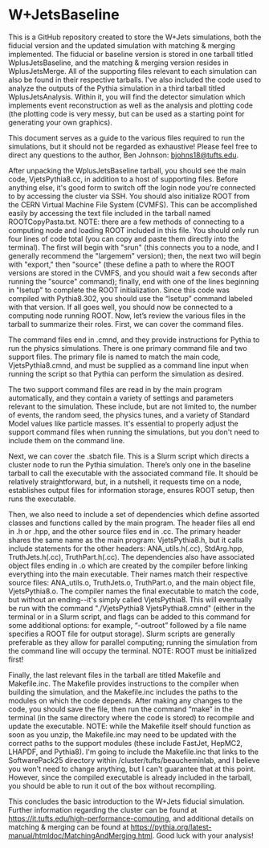 # W+JetsBaseline

This is a GitHub repository created to store the W+Jets simulations, both the fiducial version and the updated simulation with matching &amp; merging implemented.  The fiducial or baseline version is stored in one tarball titled WplusJetsBaseline, and the matching &amp; merging version resides in WplusJetsMerge.  All of the supporting files relevant to each simulation can also be found in their respective tarballs.  I've also included the code used to analyze the outputs of the Pythia simulation in a third tarball titled WplusJetsAnalysis.  Within it, you will find the detector simulation which implements event reconstruction as well as the analysis and plotting code (the plotting code is very messy, but can be used as a starting point for generating your own graphics).

This document serves as a guide to the various files required to run the simulations, but it should not be regarded as exhaustive!  Please feel free to direct any questions to the author, Ben Johnson: bjohns18@tufts.edu.

After unpacking the WplusJetsBaseline tarball, you should see the main code, VjetsPythia8.cc, in addition to a host of supporting files.  Before anything else, it's good form to switch off the login node you're connected to by accessing the cluster via SSH.  You should also initialize ROOT from the CERN Virtual Machine File System (CVMFS).  This can be accomplished easily by accessing the text file included in the tarball named ROOTCopyPasta.txt.  NOTE: there are a few methods of connecting to a computing node and loading ROOT included in this file.  You should only run four lines of code total (you can copy and paste them directly into the terminal).  The first will begin with "srun" (this connects you to a node, and I generally recommend the "largemem" version); then, the next two will begin with "export," then "source" (these define a path to where the ROOT versions are stored in the CVMFS, and you should wait a few seconds after running the "source" command); finally, end with one of the lines beginning in "lsetup" to complete the ROOT initialization.  Since this code was compiled with Pythia8.302, you should use the “lsetup” command labeled with that version.  If all goes well, you should now be connected to a computing node running ROOT.  Now, let’s review the various files in the tarball to summarize their roles.  First, we can cover the command files.

The command files end in .cmnd, and they provide instructions for Pythia to run the physics simulations.  There is one primary command file and two support files.  The primary file is named to match the main code, VjetsPythia8.cmnd, and must be supplied as a command line input when running the script so that Pythia can perform the simulation as desired.

The two support command files are read in by the main program automatically, and they contain a variety of settings and parameters relevant to the simulation.  These include, but are not limited to, the number of events, the random seed, the physics tunes, and a variety of Standard Model values like particle masses.  It's essential to properly adjust the support command files when running the simulations, but you don't need to include them on the command line.

Next, we can cover the .sbatch file.  This is a Slurm script which directs a cluster node to run the Pythia simulation.  There’s only one in the baseline tarball to call the executable with the associated command file.  It should be relatively straightforward, but, in a nutshell, it requests time on a node, establishes output files for information storage, ensures ROOT setup, then runs the executable.

Then, we also need to include a set of dependencies which define assorted classes and functions called by the main program.  The header files all end in .h or .hpp, and the other source files end in .cc.  The primary header shares the same name as the main program: VjetsPythia8.h, but it calls include statements for the other headers: ANA_utils.h(.cc), StdArg.hpp, TruthJets.h(.cc), TruthPart.h(.cc).  The dependencies also have associated object files ending in .o which are created by the compiler before linking everything into the main executable.  Their names match their respective source files: ANA_utils.o, TruthJets.o, TruthPart.o, and the main object file, VjetsPythia8.o.  The compiler names the final executable to match the code, but without an ending--it's simply called VjetsPythia8. This will eventually be run with the command "./VjetsPythia8 VjetsPythia8.cmnd" (either in the terminal or in a Slurm script, and flags can be added to this command for some additional options: for example, “-outroot” followed by a file name specifies a ROOT file for output storage).  Slurm scripts are generally preferable as they allow for parallel computing; running the simulation from the command line will occupy the terminal.  NOTE: ROOT must be initialized first!

Finally, the last relevant files in the tarball are titled Makefile and Makefile.inc.  The Makefile provides instructions to the compiler when building the simulation, and the Makefile.inc includes the paths to the modules on which the code depends.  After making any changes to the code, you should save the file, then run the command “make” in the terminal (in the same directory where the code is stored) to recompile and update the executable.  NOTE: while the Makefile itself should function as soon as you unzip, the Makefile.inc may need to be updated with the correct paths to the support modules (these include FastJet, HepMC2, LHAPDF, and Pythia8).  I'm going to include the Makefile.inc that links to the SoftwarePack25 directory within /cluster/tufts/beaucheminlab, and I believe you won't need to change anything, but I can't guarantee that at this point.  However, since the compiled executable is already included in the tarball, you should be able to run it out of the box without recompiling.

This concludes the basic introduction to the W+Jets fiducial simulation.  Further information regarding the cluster can be found at https://it.tufts.edu/high-performance-computing, and additional details on matching &amp; merging can be found at https://pythia.org/latest-manual/htmldoc/MatchingAndMerging.html.  Good luck with your analysis!
